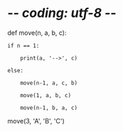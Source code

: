 # -*- coding: utf-8 -*-


def move(n, a, b, c):

    if n == 1:

        print(a, '-->', c)

    else:

        move(n-1, a, c, b)

        move(1, a, b, c)

        move(n-1, b, a, c)


move(3, 'A', 'B', 'C')

